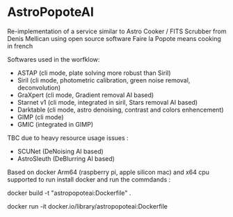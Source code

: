 # AstroPopoteAI

Re-implementation of a service similar to Astro Cooker / FITS Scrubber from Denis Mellican using open source software
Faire la Popote means cooking in french

Softwares used in the worfklow:

- ASTAP (cli mode, plate solving more robust than Siril)
- Siril (cli mode, photometric calibration, green noise removal, deconvolution)
- GraXpert (cli mode, Gradient removal AI based)
- Starnet v1 (cli mode, integrated in siril, Stars removal AI based)
- Darktable (cli mode, astro denoising, contrast and colors enhencement)
- GIMP (cli mode)
- GMIC (integrated in GIMP)

TBC due to heavy resource usage issues :

- SCUNet (DeNoising AI based)
- AstroSleuth (DeBlurring AI based)

Based on docker
Arm64 (raspberry pi, apple silicon mac) and x64 cpu supported
to run install docker and run the commdands :

docker build -t "astropopoteai:Dockerfile" .

docker run -it docker.io/library/astropopoteai:Dockerfile
